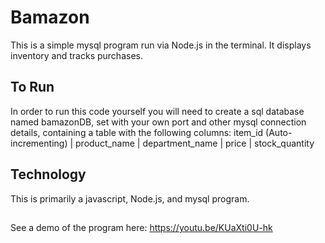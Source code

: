 # Bamazon
This is a simple mysql program run via Node.js in the terminal.  It displays inventory and tracks purchases.

## To Run
In order to run this code yourself you will need to create a sql database named bamazonDB, set with your own port and other mysql connection details, containing a table with the following columns:
item_id (Auto-incrementing) | product_name | department_name | price | stock_quantity

## Technology
This is primarily a javascript, Node.js, and mysql program. 

##
See a demo of the program here:  https://youtu.be/KUaXti0U-hk
